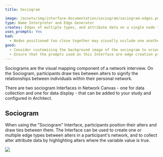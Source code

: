 ```yaml
---
title: Sociogram

image: /assets/img/interface-documentation/sociogram/sociogram-edges.png
type: Name Interpreter and Edge Generator
creates: Edges of multiple types, and attribute data on a single node type
uses_prompts: Yes
bad:
  - Nodes positioned too close together may visually occlude one another or the edge between them. Caution participants not to place nodes directly on top of one another.
good:
  - Consider customizing the background image of the sociogram to orient participants to the activity or to add meaning to the layout variable (e.g. such as using quadrants).
  - Ensure that the prompts used on this Interface are edge creation prompts - questions about the relationships between alters.
---
```


Sociograms are the visual mapping component of a network interview. On the Sociogram, participants draw ties between alters to signify the relationships between individuals within their personal network.

There are two sociogram Interfaces in Network Canvas - one for data collection and one for data display - that can be added to your study and configured in Architect.

## Sociogram

When using the "Sociogram" Interface, participants position their alters and draw ties between them. The Interface can be used to create one or multiple edge types between alters in a participant's network, and to collect alter attribute data by highlighting alters where the variable value is true.

![](/assets/img/interface-documentation/sociogram/sociogram-highlight.png)
